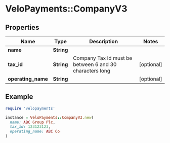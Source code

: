 # VeloPayments::CompanyV3

## Properties

| Name | Type | Description | Notes |
| ---- | ---- | ----------- | ----- |
| **name** | **String** |  |  |
| **tax_id** | **String** | Company Tax Id must be between 6 and 30 characters long | [optional] |
| **operating_name** | **String** |  | [optional] |

## Example

```ruby
require 'velopayments'

instance = VeloPayments::CompanyV3.new(
  name: ABC Group Plc,
  tax_id: 123123123,
  operating_name: ABC Co
)
```

